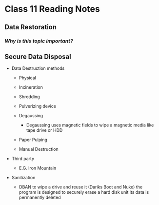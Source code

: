 # **Class 11 Reading Notes**

## Data Restoration

### **_Why is this topic important?_**

## Secure Data Disposal

- Data Destruction methods

  - Physical

  - Incineration

  - Shredding

  - Pulverizing device

  - Degaussing

    - Degaussing uses magnetic fields to wipe a magnetic media like tape drive or HDD

  - Paper Pulping

  - Manual Destruction

- Third party

  - E.G. Iron Mountain

- Sanitization

  - DBAN to wipe a drive and reuse it (Dariks Boot and Nuke) the program is designed to securely erase a hard disk unit its data is permanently deleted
